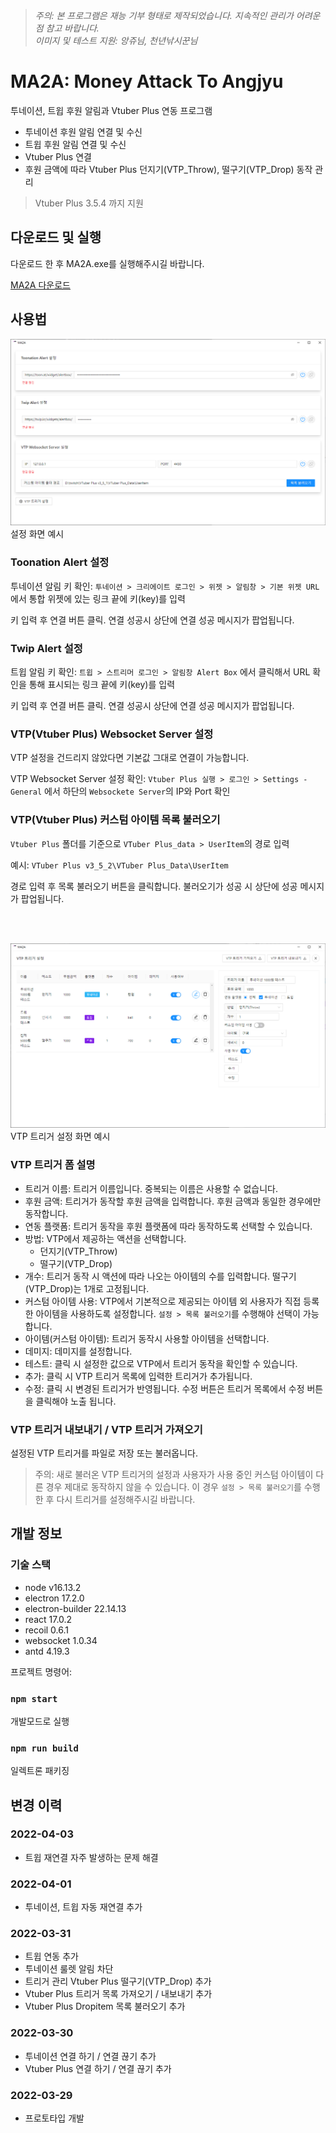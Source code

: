 > *주의: 본 프로그램은 재능 기부 형태로 제작되었습니다. 지속적인 관리가 어려운 점 참고 바랍니다.*         
> *이미지 및 테스트 지원: 앙쥬님, 천년낚시꾼님*

# MA2A: Money Attack To Angjyu 

투네이션, 트윕 후원 알림과 Vtuber Plus 연동 프로그램        

- 투네이션 후원 알림 연결 및 수신
- 트윕 후원 알림 연결 및 수신
- Vtuber Plus 연결
- 후원 금액에 따라 Vtuber Plus 던지기(VTP_Throw), 떨구기(VTP_Drop) 동작 관리

> Vtuber Plus 3.5.4 까지 지원

## 다운로드 및 실행

다운로드 한 후 MA2A.exe를 실행해주시길 바랍니다.

[MA2A 다운로드](https://github.com/baemi/MA2A/releases)

## 사용법

![설정 화면](./img/001.png)
설정 화면 예시

### Toonation Alert 설정

투네이션 알림 키 확인: `투네이션 > 크리에이트 로그인 > 위젯 > 알림창 > 기본 위젯 URL` 에서 통합 위젯에 있는 링크 끝에 키(key)를 입력

키 입력 후 연결 버튼 클릭. 연결 성공시 상단에 연결 성공 메시지가 팝업됩니다.

### Twip Alert 설정

트윕 알림 키 확인: `트윕 > 스트리머 로그인 > 알림창 Alert Box` 에서 클릭해서 URL 확인을 통해 표시되는 링크 끝에 키(key)를 입력

키 입력 후 연결 버튼 클릭. 연결 성공시 상단에 연결 성공 메시지가 팝업됩니다.

### VTP(Vtuber Plus) Websocket Server 설정

VTP 설정을 건드리지 않았다면 기본값 그대로 연결이 가능합니다.

VTP Websocket Server 설정 확인: `Vtuber Plus 실행 > 로그인 > Settings - General` 에서 하단의 `Websockete Server`의 IP와 Port 확인

### VTP(Vtuber Plus) 커스텀 아이템 목록 불러오기

`Vtuber Plus` 폴더를 기준으로 `VTuber Plus_data > UserItem`의 경로 입력

예시: `VTuber Plus v3_5_2\VTuber Plus_Data\UserItem`

경로 입력 후 목록 불러오기 버튼을 클릭합니다. 불러오기가 성공 시 상단에 성공 메시지가 팝업됩니다.

<br />
<br />

![VTP 트리거 설정](./img/002.png)
VTP 트리거 설정 화면 예시

### VTP 트리거 폼 설명
- 트리거 이름: 트리거 이름입니다. 중복되는 이름은 사용할 수 없습니다.
- 후원 금액: 트리거가 동작할 후원 금액을 입력합니다. 후원 금액과 동일한 경우에만 동작합니다.
- 연동 플랫폼: 트리거 동작을 후원 플랫폼에 따라 동작하도록 선택할 수 있습니다.
- 방법: VTP에서 제공하는 액션을 선택합니다.
    - 던지기(VTP_Throw)
    - 떨구기(VTP_Drop)
- 개수: 트리거 동작 시 액션에 따라 나오는 아이템의 수를 입력합니다. 떨구기(VTP_Drop)는 1개로 고정됩니다.
- 커스텀 아이템 사용: VTP에서 기본적으로 제공되는 아이템 외 사용자가 직접 등록한 아이템을 사용하도록 설정합니다. `설정 > 목록 불러오기`를 수행해야 선택이 가능합니다.
- 아이템(커스텀 아이템): 트리거 동작시 사용할 아이템을 선택합니다.
- 데미지: 데미지를 설정합니다.
- 테스트: 클릭 시 설정한 값으로 VTP에서 트리거 동작을 확인할 수 있습니다.
- 추가: 클릭 시 VTP 트리거 목록에 입력한 트리거가 추가됩니다.
- 수정: 클릭 시 변경된 트리거가 반영됩니다. 수정 버튼은 트리거 목록에서 수정 버튼을 클릭해야 노출 됩니다.

### VTP 트리거 내보내기 / VTP 트리거 가져오기

설정된 VTP 트리거를 파일로 저장 또는 불러옵니다.

> 주의: 새로 불러온 VTP 트리거의 설정과 사용자가 사용 중인 커스텀 아이템이 다른 경우 제대로 동작하지 않을 수 있습니다. 이 경우 `설정 > 목록 불러오기`를 수행 한 후 다시 트리거를 설정해주시길 바랍니다.

## 개발 정보

### 기술 스택

- node v16.13.2
- electron 17.2.0
- electron-builder 22.14.13
- react 17.0.2
- recoil 0.6.1
- websocket 1.0.34
- antd 4.19.3

프로젝트 명령어:

### `npm start`

개발모드로 실행

### `npm run build`

일렉트론 패키징


## 변경 이력

### 2022-04-03

- 트윕 재연결 자주 발생하는 문제 해결

### 2022-04-01

- 투네이션, 트윕 자동 재연결 추가

### 2022-03-31

- 트윕 연동 추가
- 투네이션 룰렛 알림 차단
- 트리거 관리 Vtuber Plus 떨구기(VTP_Drop) 추가
- Vtuber Plus 트리거 목록 가져오기 / 내보내기 추가
- Vtuber Plus Dropitem 목록 불러오기 추가

### 2022-03-30

- 투네이션 연결 하기 / 연결 끊기 추가
- Vtuber Plus 연결 하기 / 연결 끊기 추가

### 2022-03-29

- 프로토타입 개발